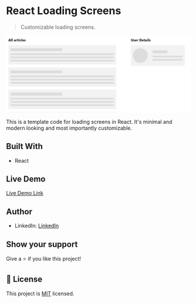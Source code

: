 # React Loading Screens

> Customizable loading screens.

![screenshot](./app_screenshot.png)

This is a template code for loading screens in React. It's minimal and modern looking and most importantly customizable.

## Built With

- React

## Live Demo

[Live Demo Link](https://react-loading-screens.netlify.app)

## Author

- LinkedIn: [LinkedIn](https://www.linkedin.com/in/burakork)

## Show your support

Give a ⭐️ if you like this project!

## 📝 License

This project is [MIT](./MIT.md) licensed.
